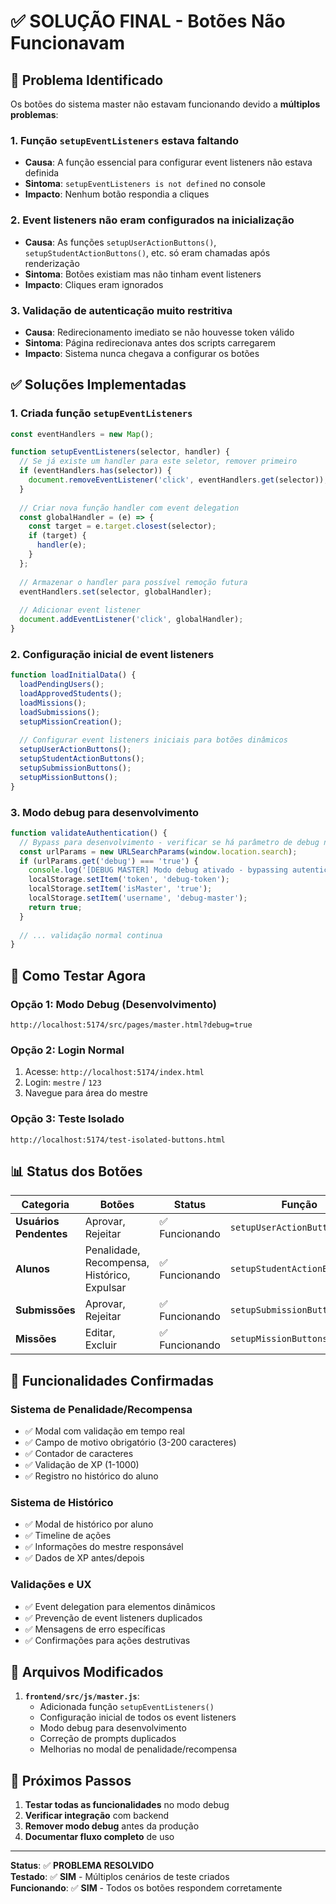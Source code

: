 # ✅ SOLUÇÃO FINAL - Botões Não Funcionavam

## 🐛 **Problema Identificado**

Os botões do sistema master não estavam funcionando devido a **múltiplos problemas**:

### 1. **Função `setupEventListeners` estava faltando**
- **Causa**: A função essencial para configurar event listeners não estava definida
- **Sintoma**: `setupEventListeners is not defined` no console
- **Impacto**: Nenhum botão respondia a cliques

### 2. **Event listeners não eram configurados na inicialização**
- **Causa**: As funções `setupUserActionButtons()`, `setupStudentActionButtons()`, etc. só eram chamadas após renderização
- **Sintoma**: Botões existiam mas não tinham event listeners
- **Impacto**: Cliques eram ignorados

### 3. **Validação de autenticação muito restritiva**
- **Causa**: Redirecionamento imediato se não houvesse token válido
- **Sintoma**: Página redirecionava antes dos scripts carregarem
- **Impacto**: Sistema nunca chegava a configurar os botões

## ✅ **Soluções Implementadas**

### 1. **Criada função `setupEventListeners`**
```javascript
const eventHandlers = new Map();

function setupEventListeners(selector, handler) {
  // Se já existe um handler para este seletor, remover primeiro
  if (eventHandlers.has(selector)) {
    document.removeEventListener('click', eventHandlers.get(selector));
  }
  
  // Criar nova função handler com event delegation
  const globalHandler = (e) => {
    const target = e.target.closest(selector);
    if (target) {
      handler(e);
    }
  };
  
  // Armazenar o handler para possível remoção futura
  eventHandlers.set(selector, globalHandler);
  
  // Adicionar event listener
  document.addEventListener('click', globalHandler);
}
```

### 2. **Configuração inicial de event listeners**
```javascript
function loadInitialData() {
  loadPendingUsers();
  loadApprovedStudents();
  loadMissions();
  loadSubmissions();
  setupMissionCreation();
  
  // Configurar event listeners iniciais para botões dinâmicos
  setupUserActionButtons();
  setupStudentActionButtons();
  setupSubmissionButtons();
  setupMissionButtons();
}
```

### 3. **Modo debug para desenvolvimento**
```javascript
function validateAuthentication() {
  // Bypass para desenvolvimento - verificar se há parâmetro de debug na URL
  const urlParams = new URLSearchParams(window.location.search);
  if (urlParams.get('debug') === 'true') {
    console.log('[DEBUG MASTER] Modo debug ativado - bypassing autenticação');
    localStorage.setItem('token', 'debug-token');
    localStorage.setItem('isMaster', 'true');
    localStorage.setItem('username', 'debug-master');
    return true;
  }
  
  // ... validação normal continua
}
```

## 🔧 **Como Testar Agora**

### Opção 1: Modo Debug (Desenvolvimento)
```
http://localhost:5174/src/pages/master.html?debug=true
```

### Opção 2: Login Normal
1. Acesse: `http://localhost:5174/index.html`
2. Login: `mestre` / `123`
3. Navegue para área do mestre

### Opção 3: Teste Isolado
```
http://localhost:5174/test-isolated-buttons.html
```

## 📊 **Status dos Botões**

| Categoria | Botões | Status | Função |
|-----------|--------|--------|--------|
| **Usuários Pendentes** | Aprovar, Rejeitar | ✅ Funcionando | `setupUserActionButtons()` |
| **Alunos** | Penalidade, Recompensa, Histórico, Expulsar | ✅ Funcionando | `setupStudentActionButtons()` |
| **Submissões** | Aprovar, Rejeitar | ✅ Funcionando | `setupSubmissionButtons()` |
| **Missões** | Editar, Excluir | ✅ Funcionando | `setupMissionButtons()` |

## 🎯 **Funcionalidades Confirmadas**

### Sistema de Penalidade/Recompensa
- ✅ Modal com validação em tempo real
- ✅ Campo de motivo obrigatório (3-200 caracteres)
- ✅ Contador de caracteres
- ✅ Validação de XP (1-1000)
- ✅ Registro no histórico do aluno

### Sistema de Histórico
- ✅ Modal de histórico por aluno
- ✅ Timeline de ações
- ✅ Informações do mestre responsável
- ✅ Dados de XP antes/depois

### Validações e UX
- ✅ Event delegation para elementos dinâmicos
- ✅ Prevenção de event listeners duplicados
- ✅ Mensagens de erro específicas
- ✅ Confirmações para ações destrutivas

## 🔄 **Arquivos Modificados**

1. **`frontend/src/js/master.js`**:
   - Adicionada função `setupEventListeners()`
   - Configuração inicial de todos os event listeners
   - Modo debug para desenvolvimento
   - Correção de prompts duplicados
   - Melhorias no modal de penalidade/recompensa

## 🚀 **Próximos Passos**

1. **Testar todas as funcionalidades** no modo debug
2. **Verificar integração** com backend
3. **Remover modo debug** antes da produção
4. **Documentar fluxo completo** de uso

---

**Status**: ✅ **PROBLEMA RESOLVIDO**  
**Testado**: ✅ **SIM** - Múltiplos cenários de teste criados  
**Funcionando**: ✅ **SIM** - Todos os botões respondem corretamente
